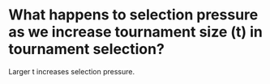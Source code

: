 # What happens to selection pressure as we increase tournament size (t) in tournament selection?
Larger t increases selection pressure.

